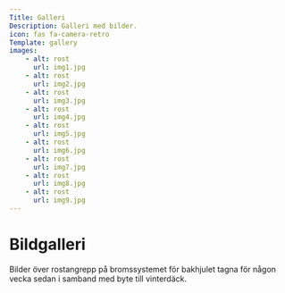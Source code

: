 ```yaml
---
Title: Galleri
Description: Galleri med bilder.
icon: fas fa-camera-retro
Template: gallery
images:
    - alt: rost
      url: img1.jpg
    - alt: rost
      url: img2.jpg
    - alt: rost
      url: img3.jpg
    - alt: rost
      url: img4.jpg
    - alt: rost
      url: img5.jpg
    - alt: rost
      url: img6.jpg
    - alt: rost
      url: img7.jpg
    - alt: rost
      url: img8.jpg
    - alt: rost
      url: img9.jpg
---
```

# Bildgalleri

Bilder över rostangrepp på bromssystemet för bakhjulet tagna för någon vecka sedan i samband med byte till vinterdäck.